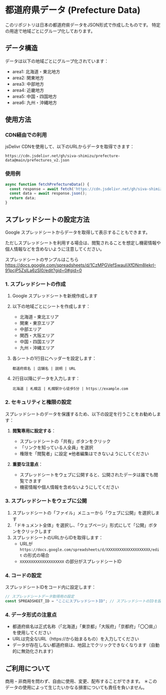 # 都道府県データ (Prefecture Data)

このリポジトリは日本の都道府県データをJSON形式で作成したものです。
特定の用途で地域ごとにグループ化しております。

## データ構造

データは以下の地域ごとにグループ化されています：

- area1: 北海道・東北地方
- area2: 関東地方
- area3: 中部地方
- area4: 近畿地方
- area5: 中国・四国地方
- area6: 九州・沖縄地方

## 使用方法

### CDN経由での利用

jsDelivr CDNを使用して、以下のURLからデータを取得できます：

```
https://cdn.jsdelivr.net/gh/siva-shimizu/prefecture-data@main/prefectures_v2.json
```
  
### 使用例

```javascript
async function fetchPrefectureData() {
  const response = await fetch('https://cdn.jsdelivr.net/gh/siva-shimizu/prefecture-data@main/prefectures_v2.json');
  const data = await response.json();
  return data;
}
```

## スプレッドシートの設定方法

Google スプレッドシートからデータを取得して表示することもできます。

ただしスプレッドシートを利用する場合は、閲覧されることを想定し機密情報や個人情報などを含めないように注意してください。  

スプレッドシートのサンプルはこちら
https://docs.google.com/spreadsheets/d/1CzMPGVefSwauIiXfDNm8IekrI-91pcjP5ZslLa6zSI0/edit?gid=0#gid=0

### 1. スプレッドシートの作成

1. Google スプレッドシートを新規作成します
2. 以下の地域ごとにシートを作成します：
   - 北海道・東北エリア
   - 関東・東京エリア
   - 中部エリア
   - 関西・大阪エリア
   - 中国・四国エリア
   - 九州・沖縄エリア

3. 各シートの1行目にヘッダーを設定します：
   ```
   都道府県名 | 店舗名 | 説明 | URL
   ```

4. 2行目以降にデータを入力します：
   ```
   北海道 | 札幌店 | 札幌駅から徒歩5分 | https://example.com
   ```

### 2. セキュリティと権限の設定

スプレッドシートのデータを保護するため、以下の設定を行うことをお勧めします：

1. **閲覧専用に設定する**：
   - スプレッドシートの「共有」ボタンをクリック
   - 「リンクを知っている人全員」を選択
   - 権限を「閲覧者」に設定 ※他者編集はできないようにしてください

2. **重要な注意点**：
   - スプレッドシートをウェブに公開すると、公開されたデータは誰でも閲覧できます
   - 機密情報や個人情報を含めないようにしてください

### 3. スプレッドシートをウェブに公開

1. スプレッドシートの「ファイル」メニューから「ウェブに公開」を選択します
2. 「ドキュメント全体」を選択し、「ウェブページ」形式にして「公開」ボタンをクリックします
3. スプレッドシートのURLからIDを取得します：
   - URLが `https://docs.google.com/spreadsheets/d/XXXXXXXXXXXXXXXXXXXX/edit` の形式の場合
   - `XXXXXXXXXXXXXXXXXXXX` の部分がスプレッドシートID

### 4. コードの設定

スプレッドシートIDをコード内に設定します：

```javascript
// スプレッドシートデータ取得用の設定
const SPREADSHEET_ID = "ここにスプレッドシートID"; // スプレッドシートのIDを設定してください
```

### 4. データ形式の注意点

- 都道府県名は正式名称（「北海道」「東京都」「大阪府」「京都府」「〇〇県」）を使用してください
- URLは完全なURL（https://から始まるもの）を入力してください
- データが存在しない都道府県は、地図上でクリックできなくなります（自動的に無効化されます）

## ご利用について

商用・非商用を問わず、自由に使用、変更、配布することができます。
＊このデータの使用によって生じたいかなる損害についても責任を負いません。
